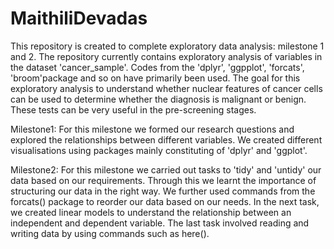 # MaithiliDevadas
This repository is created to complete exploratory data analysis: milestone 1 and 2.
The repository currently contains exploratory analysis of variables in the dataset 'cancer_sample'. Codes from the 'dplyr', 'ggpplot', 'forcats', 'broom'package and so on have primarily been used.
The goal for this exploratory analysis to understand whether nuclear features of cancer cells can be used to determine whether the diagnosis is malignant 
or benign. These tests can be very useful in the pre-screening stages. 

Milestone1:
For this milestone we formed our research questions and explored the relationships between different variables. We created different visualisations using packages mainly constituting of 'dplyr' and 'ggplot'.

Milestone2:
For this milestone we carried out tasks to 'tidy' and 'untidy' our data based on our requirements. Through this we learnt the importance of structuring our data in the right way. We further used commands from the forcats() package to reorder our data based on our needs. In the next task, we created linear models to understand the relationship between an independent and dependent variable. The last task involved reading and writing data by using commands such as here().
